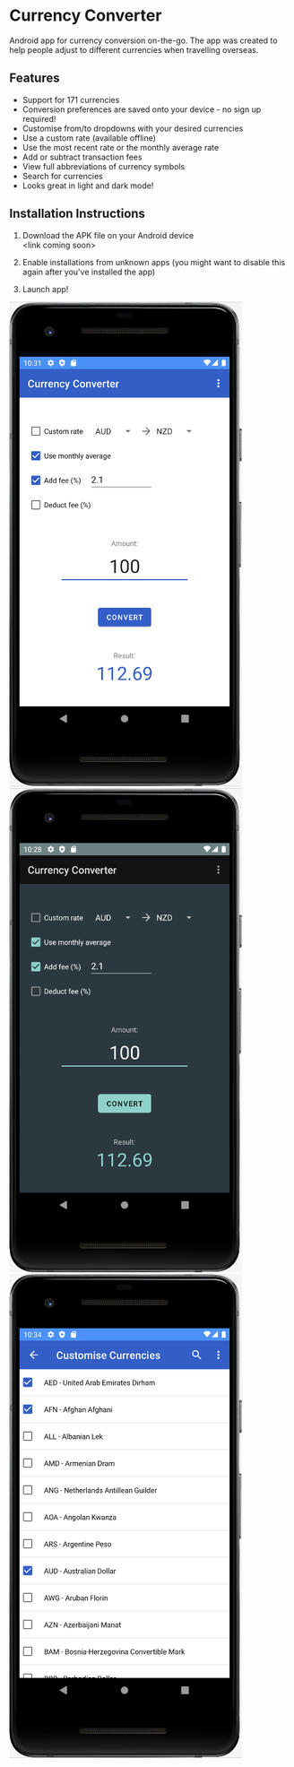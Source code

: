 # Currency Converter
 
Android app for currency conversion on-the-go. The app was created to help people adjust to different currencies when travelling overseas. 

## Features
- Support for 171 currencies
- Conversion preferences are saved onto your device - no sign up required!
- Customise from/to dropdowns with your desired currencies
- Use a custom rate (available offline)
- Use the most recent rate or the monthly average rate
- Add or subtract transaction fees 
- View full abbreviations of currency symbols
- Search for currencies
- Looks great in light and dark mode!

## Installation Instructions

1) Download the APK file on your Android device \
\<link coming soon\>

2) Enable installations from unknown apps (you might want to disable this again after you've installed the app) 
3) Launch app!

![app screenshot (light mode)](https://github.com/Destiny-02/CurrencyConverter/blob/main/light.png) \
![app screenshot (dark mode)](https://github.com/Destiny-02/CurrencyConverter/blob/main/dark.png) \
![app screenshot (customise currencies page)](https://github.com/Destiny-02/CurrencyConverter/blob/main/customise.png)
